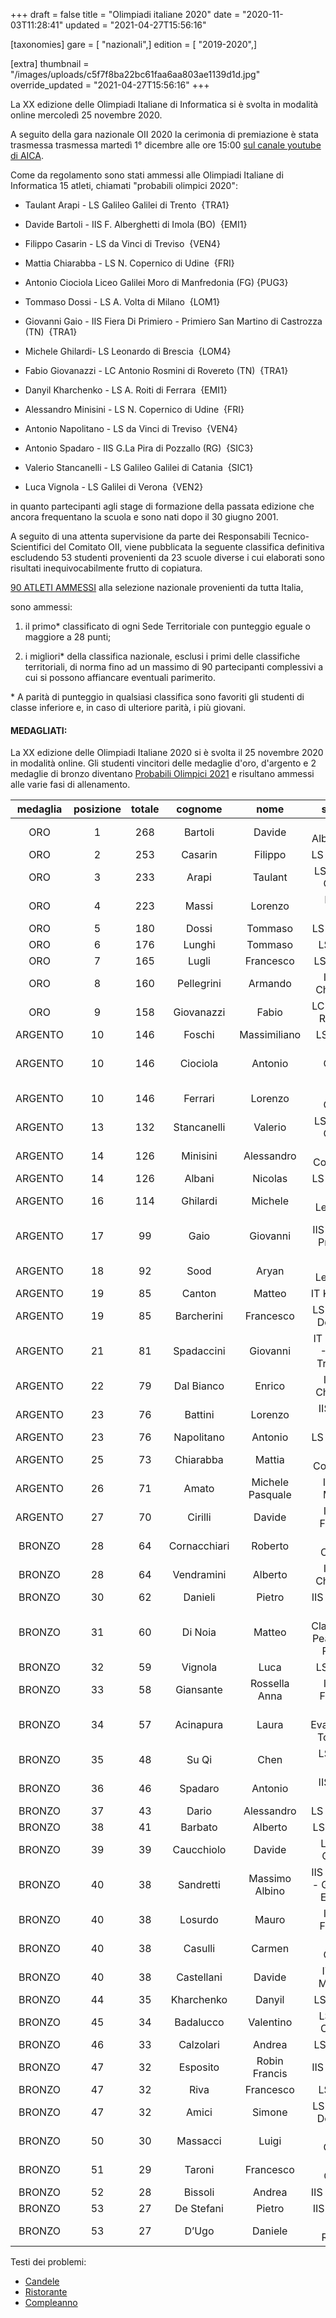 +++
draft = false
title = "Olimpiadi italiane 2020"
date = "2020-11-03T11:28:41"
updated = "2021-04-27T15:56:16"

[taxonomies]
gare = [ "nazionali",]
edition = [ "2019-2020",]

[extra]
thumbnail = "/images/uploads/c5f7f8ba22bc61faa6aa803ae1139d1d.jpg"
override_updated = "2021-04-27T15:56:16"
+++

La XX edizione delle Olimpiadi Italiane di Informatica si è svolta in modalità online mercoledì 25 novembre 2020.

A seguito della gara nazionale OII 2020 la cerimonia di premiazione è stata trasmessa trasmessa martedì 1° dicembre alle ore 15:00 [sul canale youtube di AICA](https://www.youtube.com/watch?v=7Rlkm-x_asQ).

Come da regolamento sono stati ammessi alle Olimpiadi Italiane di Informatica 15 atleti, chiamati "probabili olimpici 2020":

- Taulant Arapi - LS Galileo Galilei di Trento  {TRA1}

- Davide Bartoli - IIS F. Alberghetti di Imola (BO)  {EMI1}

- Filippo Casarin - LS da Vinci di Treviso  {VEN4}

- Mattia Chiarabba - LS N. Copernico di Udine  {FRI}

- Antonio Ciociola Liceo Galilei Moro di Manfredonia (FG) {PUG3}

- Tommaso Dossi - LS A. Volta di Milano  {LOM1}

- Giovanni Gaio - IIS Fiera Di Primiero - Primiero San Martino di Castrozza (TN)  {TRA1}

- Michele Ghilardi- LS Leonardo di Brescia  {LOM4}

- Fabio Giovanazzi - LC Antonio Rosmini di Rovereto (TN)  {TRA1}

- Danyil Kharchenko - LS A. Roiti di Ferrara  {EMI1}

- Alessandro Minisini - LS N. Copernico di Udine  {FRI}

- Antonio Napolitano - LS da Vinci di Treviso  {VEN4}

- Antonio Spadaro - IIS G.La Pira di Pozzallo (RG)  {SIC3}

- Valerio Stancanelli - LS Galileo Galilei di Catania  {SIC1}

- Luca Vignola - LS Galilei di Verona  {VEN2}

in quanto partecipanti agli stage di formazione della passata edizione che ancora frequentano la scuola e sono nati dopo il 30 giugno 2001.

A seguito di una attenta supervisione da parte dei Responsabili Tecnico-Scientifici del Comitato OII, viene pubblicata la seguente classifica definitiva escludendo 53 studenti provenienti da 23 scuole diverse i cui elaborati sono risultati inequivocabilmente frutto di copiatura.

[90 ATLETI AMMESSI](/oldsite/173/classifica-ammessi-territoriale-2020.xlsx) alla selezione nazionale provenienti da tutta Italia,

sono ammessi:

1. il primo\* classificato di ogni Sede Territoriale con punteggio eguale o maggiore a 28 punti;

2. i migliori\* della classifica nazionale, esclusi i primi delle classifiche territoriali, di norma fino ad un massimo di 90 partecipanti complessivi a cui si possono affiancare eventuali parimerito.

\* A parità di punteggio in qualsiasi classifica sono favoriti gli studenti di classe inferiore e, in caso di ulteriore parità, i più giovani.

#### MEDAGLIATI:

La XX edizione delle Olimpiadi Italiane 2020 si è svolta il 25 novembre 2020 in modalità online. Gli studenti vincitori delle medaglie d'oro, d'argento e 2 medaglie di bronzo diventano [Probabili Olimpici 2021](index.php/component/k2/item/192-probabili-olimpici-21.html) e risultano ammessi alle varie fasi di allenamento.

| medaglia | posizione | totale |   cognome    |       nome       |               scuola                |               città               | classe |
| :------: | :-------: | :----: | :----------: | :--------------: | :---------------------------------: | :-------------------------------: | :----: |
|   ORO    |     1     |  268   |   Bartoli    |      Davide      |         IIS F. Alberghetti          |               Imola               |   IV   |
|   ORO    |     2     |  253   |   Casarin    |     Filippo      |             LS da Vinci             |              Treviso              |   IV   |
|   ORO    |     3     |  233   |    Arapi     |     Taulant      |         LS Galileo Galilei          |              Trento               |   V    |
|   ORO    |     4     |  223   |    Massi     |     Lorenzo      |             LS M. Curie             |            Giulianova             |   IV   |
|   ORO    |     5     |  180   |    Dossi     |     Tommaso      |             LS A. Volta             |              Milano               |   V    |
|   ORO    |     6     |  176   |    Lunghi    |     Tommaso      |              LS Volta               |              Milano               |   IV   |
|   ORO    |     7     |  165   |    Lugli     |    Francesco     |             LS A. Roiti             |              Ferrara              |   II   |
|   ORO    |     8     |  160   |  Pellegrini  |     Armando      |          ITT G. Chilesotti          |              Thiene               |   IV   |
|   ORO    |     9     |  158   |  Giovanazzi  |      Fabio       |         LC Antonio Rosmini          |             Rovereto              |   V    |
| ARGENTO  |    10     |  146   |    Foschi    |   Massimiliano   |             LS Galilei              |           Civitavecchia           |  III   |
| ARGENTO  |    10     |  146   |   Ciociola   |     Antonio      |         Liceo Galilei Moro          |            Manfredonia            |   V    |
| ARGENTO  |    10     |  146   |   Ferrari    |     Lorenzo      |            LS G. Galilei            |              Trento               |   II   |
| ARGENTO  |    13     |  132   | Stancanelli  |     Valerio      |         LS Galileo Galilei          |              Catania              |   IV   |
| ARGENTO  |    14     |  126   |   Minisini   |    Alessandro    |           LS N. Copernico           |               Udine               |   V    |
| ARGENTO  |    14     |  126   |    Albani    |     Nicolas      |             LS A. Banfi             |             Vimercate             |  III   |
| ARGENTO  |    16     |  114   |   Ghilardi   |     Michele      |             LS Leonardo             |              Brescia              |   V    |
| ARGENTO  |    17     |   99   |     Gaio     |     Giovanni     |        IIS Fiera Di Primiero        | Primiero San Martino di Castrozza |   V    |
| ARGENTO  |    18     |   92   |     Sood     |      Aryan       |             LS Leonardo             |              Brescia              |   IV   |
| ARGENTO  |    19     |   85   |    Canton    |      Matteo      |             IT Kennedy              |             Pordenone             |   IV   |
| ARGENTO  |    19     |   85   |  Barcherini  |    Francesco     |        LS Terni R. Donatelli        |               Terni               |   IV   |
| ARGENTO  |    21     |   81   |  Spadaccini  |     Giovanni     |    IT Scaruffi -Levi - Tricolore    |        Reggio nell'Emilia         |   IV   |
| ARGENTO  |    22     |   79   |  Dal Bianco  |      Enrico      |          ITT G. Chilesotti          |              Thiene               |   IV   |
| ARGENTO  |    23     |   76   |   Battini    |     Lorenzo      |           IIS L. Da Vinci           |             Arzignano             |   IV   |
| ARGENTO  |    23     |   76   |  Napolitano  |     Antonio      |             LS da Vinci             |              Treviso              |   V    |
| ARGENTO  |    25     |   73   |  Chiarabba   |      Mattia      |           LS N. Copernico           |               Udine               |   V    |
| ARGENTO  |    26     |   71   |    Amato     | Michele Pasquale |           IISS E. Mattei            |              Maglie               |  III   |
| ARGENTO  |    27     |   70   |   Cirilli    |      Davide      |           ITT G. Ferraris           |             Molfetta              |   IV   |
|  BRONZO  |    28     |   64   | Cornacchiari |     Roberto      |           ITI B. Castelli           |              Brescia              |   IV   |
|  BRONZO  |    28     |   64   |  Vendramini  |     Alberto      |          ITT G. Chilesotti          |              Thiene               |   IV   |
|  BRONZO  |    30     |   62   |   Danieli    |      Pietro      |            IIS E. Fermi             |             Catanzaro             |   IV   |
|  BRONZO  |    31     |   60   |   Di Noia    |      Matteo      | LS e Classico G. Peano - S. Pellico |               Cuneo               |   IV   |
|  BRONZO  |    32     |   59   |   Vignola    |       Luca       |             LS Galilei              |              Verona               |   V    |
|  BRONZO  |    33     |   58   |  Giansante   |  Rossella Anna   |           ITT G. Ferraris           |             Molfetta              |  III   |
|  BRONZO  |    34     |   57   |  Acinapura   |      Laura       |      LS Evangelista Torricelli      |              Bolzano              |  III   |
|  BRONZO  |    35     |   48   |    Su Qi     |       Chen       |           LS L. Da Vinci            |              Treviso              |   IV   |
|  BRONZO  |    36     |   46   |   Spadaro    |     Antonio      |           IIS G. La Pira            |             Pozzallo              |   V    |
|  BRONZO  |    37     |   43   |    Dario     |    Alessandro    |             LS Marconi              |            Conegliano             |   IV   |
|  BRONZO  |    38     |   41   |   Barbato    |     Alberto      |             LS I. Nievo             |              Padova               |  III   |
|  BRONZO  |    39     |   39   |  Caucchiolo  |      Davide      |           LS G.B. Quadri            |              Vicenza              |  III   |
|  BRONZO  |    40     |   38   |  Sandretti   |  Massimo Albino  |  IIS Marconi - Galletti - Einaudi   |            Domodossola            |   IV   |
|  BRONZO  |    40     |   38   |   Losurdo    |      Mauro       |           ITT G. Ferraris           |             Molfetta              |  III   |
|  BRONZO  |    40     |   38   |   Casulli    |      Carmen      |            LS G. Galilei            |              Trento               |   IV   |
|  BRONZO  |    40     |   38   |  Castellani  |      Davide      |           ITIS G. Marconi           |              Verona               |  III   |
|  BRONZO  |    44     |   35   |  Kharchenko  |      Danyil      |             LS A. Roiti             |              Ferrara              |   V    |
|  BRONZO  |    45     |   34   |  Badalucco   |    Valentino     |          LS G. D. Cassini           |              Genova               |  III   |
|  BRONZO  |    46     |   33   |  Calzolari   |      Andrea      |             LS A. Roiti             |              Ferrara              |   IV   |
|  BRONZO  |    47     |   32   |   Esposito   |  Robin Francis   |             IIS Telesi@             |           Telese Terme            |  III   |
|  BRONZO  |    47     |   32   |     Riva     |    Francesco     |              LS Volta               |              Milano               |   IV   |
|  BRONZO  |    47     |   32   |    Amici     |      Simone      |        LS Terni R. Donatelli        |               Terni               |  III   |
|  BRONZO  |    50     |   30   |   Massacci   |      Luigi       |            LS G. Galilei            |              Trento               |   IV   |
|  BRONZO  |    51     |   29   |    Taroni    |    Francesco     |            LS A. Oriani             |              Ravenna              |   IV   |
|  BRONZO  |    52     |   28   |   Bissoli    |      Andrea      |            IIS Da Vinci             |               Cerea               |  III   |
|  BRONZO  |    53     |   27   |  De Stefani  |      Pietro      |             IIS M. Polo             |              Colico               |   IV   |
|  BRONZO  |    53     |   27   |    D’Ugo     |     Daniele      |            LS A. Romita             |            Campobasso             |   IV   |

Testi dei problemi:

- [Candele](/oldsite/173/candele.pdf)
- [Ristorante](/oldsite/173/ristorante.pdf)
- [Compleanno](/oldsite/173/compleanno.pdf)
